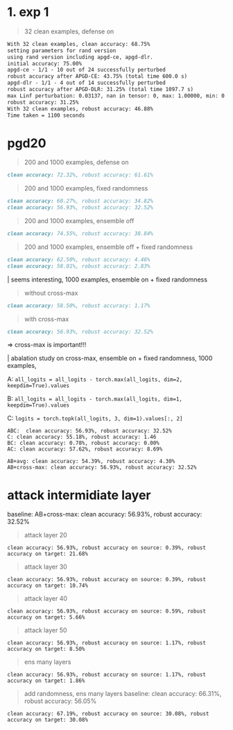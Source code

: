 
# 1. exp 1
> 32 clean examples, defense on
```markdown
With 32 clean examples, clean accuracy: 68.75%
setting parameters for rand version
using rand version including apgd-ce, apgd-dlr.
initial accuracy: 75.00%
apgd-ce - 1/1 - 10 out of 24 successfully perturbed
robust accuracy after APGD-CE: 43.75% (total time 600.0 s)
apgd-dlr - 1/1 - 4 out of 14 successfully perturbed
robust accuracy after APGD-DLR: 31.25% (total time 1097.7 s)
max Linf perturbation: 0.03137, nan in tensor: 0, max: 1.00000, min: 0.00000
robust accuracy: 31.25%
With 32 clean examples, robust accuracy: 46.88%
Time taken = 1100 seconds
```
# pgd20
> 200 and 1000 examples, defense on
```markdown
clean accuracy: 72.32%, robust accuracy: 61.61%
```

> 200 and 1000 examples, fixed randomness 
```markdown
clean accuracy: 60.27%, robust accuracy: 34.82%
clean accuracy: 56.93%, robust accuracy: 32.52%
```

> 200 and 1000 examples, ensemble off
```markdown
clean accuracy: 74.55%, robust accuracy: 38.84%
```


> 200 and 1000 examples, ensemble off + fixed randomness
```markdown
clean accuracy: 62.50%, robust accuracy: 4.46%
clean accuracy: 58.01%, robust accuracy: 2.83%
```

| seems interesting, 1000 examples, ensemble on + fixed randomness
> without cross-max
```markdown
clean accuracy: 58.50%, robust accuracy: 1.17%
```
> with cross-max
```markdown
clean accuracy: 56.93%, robust accuracy: 32.52%
```
=> cross-max is important!!!

| abalation study on cross-max, ensemble on + fixed randomness, 1000 examples, 

A:      `all_logits = all_logits - torch.max(all_logits, dim=2, keepdim=True).values`

B:
`all_logits = all_logits - torch.max(all_logits, dim=1, keepdim=True).values`

C: `logits = torch.topk(all_logits, 3, dim=1).values[:, 2]`
```
ABC:  clean accuracy: 56.93%, robust accuracy: 32.52%
C: clean accuracy: 55.18%, robust accuracy: 1.46
BC: clean accuracy: 0.78%, robust accuracy: 0.00%
AC: clean accuracy: 57.62%, robust accuracy: 8.69%

AB+avg: clean accuracy: 54.39%, robust accuracy: 4.30%
AB+cross-max: clean accuracy: 56.93%, robust accuracy: 32.52% 

```
# attack intermidiate layer

baseline: AB+cross-max: clean accuracy: 56.93%, robust accuracy: 32.52% 
> attack layer 20
```
clean accuracy: 56.93%, robust accuracy on source: 0.39%, robust accuracy on target: 21.68%
```

> attack layer 30
```
clean accuracy: 56.93%, robust accuracy on source: 0.39%, robust accuracy on target: 10.74%
```

> attack layer 40
```
clean accuracy: 56.93%, robust accuracy on source: 0.59%, robust accuracy on target: 5.66%
```

> attack layer 50
```
clean accuracy: 56.93%, robust accuracy on source: 1.17%, robust accuracy on target: 8.50%
```

> ens many layers
```
clean accuracy: 56.93%, robust accuracy on source: 1.17%, robust accuracy on target: 1.86%
```

> add randomness, ens many layers
baseline: clean accuracy: 66.31%, robust accuracy: 56.05%
```
clean accuracy: 67.19%, robust accuracy on source: 30.08%, robust accuracy on target: 30.08%
```